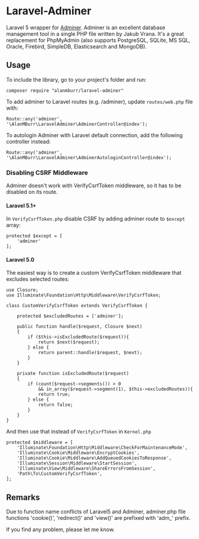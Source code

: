 # Laravel-Adminer
Laravel 5 wrapper for [Adminer](https://github.com/vrana/adminer/).
Adminer is an excellent database management tool in a single PHP file written by Jakub Vrana. It's a great replacement for PhpMyAdmin (also supports PostgreSQL, SQLite, MS SQL, Oracle, Firebird, SimpleDB, Elasticsearch and MongoDB).


## Usage
To include the library, go to your project's folder and run:
```
composer require "alanmburr/laravel-adminer"
```

To add adminer to Laravel routes (e.g. /adminer), update `routes/web.php` file with:
```
Route::any('adminer', '\AlanMBurr\LaravelAdminer\AdminerController@index');
```

To autologin Adminer with Laravel default connection, add the following controller instead:
```
Route::any('adminer', '\AlanMBurr\LaravelAdminer\AdminerAutologinController@index');
```

### Disabling CSRF Middleware
Adminer doesn't work with VerifyCsrfToken middleware, so it has to be disabled on its route.
#### Laravel 5.1+
In `VerifyCsrfToken.php` disable CSRF by adding adminer route to `$except` array:
```
protected $except = [
    'adminer'
];
```

#### Laravel 5.0
The easiest way is to create a custom VerifyCsrfToken middleware that excludes selected routes:
```
use Closure;
use Illuminate\Foundation\Http\Middleware\VerifyCsrfToken;

class CustomVerifyCsrfToken extends VerifyCsrfToken {

    protected $excludedRoutes = ['adminer'];

	public function handle($request, Closure $next)
	{
        if ($this->isExcludedRoute($request)){
            return $next($request);
        } else {
            return parent::handle($request, $next);
        }
	}

    private function isExcludedRoute($request)
    {
        if (count($request->segments()) > 0
            && in_array($request->segment(1), $this->excludedRoutes)){
            return true;
        } else {
            return false;
        }
    }
}

```

And then use that instead of `VerifyCsrfToken` in `Kernel.php`
```
protected $middleware = [
	'Illuminate\Foundation\Http\Middleware\CheckForMaintenanceMode',
	'Illuminate\Cookie\Middleware\EncryptCookies',
	'Illuminate\Cookie\Middleware\AddQueuedCookiesToResponse',
	'Illuminate\Session\Middleware\StartSession',
	'Illuminate\View\Middleware\ShareErrorsFromSession',
	'Path\To\CustomVerifyCsrfToken',
];
```


## Remarks
Due to function name conflicts of Laravel5 and Adminer, adminer.php file 
functions  'cookie()', 'redirect()' and 'view()' are prefixed with 'adm_' prefix.

If you find any problem, please let me know.
